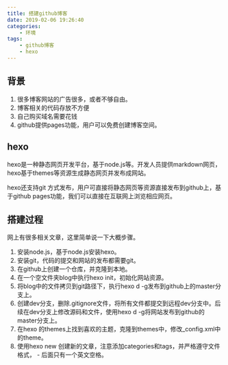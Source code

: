 ```yaml
---
title: 搭建github博客
date: 2019-02-06 19:26:40
categories:
    - 环境
tags: 
    - github博客
    - hexo
---
```


## 背景

1. 很多博客网站的广告很多，或者不够自由。
2. 博客相关的代码存放不方便
3. 自己购买域名需要花钱
4. github提供pages功能，用户可以免费创建博客空间。



## hexo

hexo是一种静态网页开发平台，基于node.js等。开发人员提供markdown网页，hexo基于themes等资源生成静态网页并发布成网站。

hexo还支持git 方式发布，用户可直接将静态网页等资源直接发布到github上，基于github pages功能，我们可以直接在互联网上浏览相应网页。



## 搭建过程

网上有很多相关文章，这里简单说一下大概步骤。

1. 安装node.js，基于node.js安装hexo。
2. 安装git，代码的提交和网站的发布都需要git。
3. 在github上创建一个仓库，并克隆到本地。
4. 在一个空文件夹blog中执行hexo init，初始化网站资源。
5. 将blog中的文件拷贝到git路径下，执行hexo d -g发布到github上的master分支上。
6. 创建dev分支，删除.gitignore文件，将所有文件都提交到远程dev分支中。后续在dev分支上修改源码和文件，使用hexo d -g将网站发布到github的master分支上。
7. 在hexo 的themes上找到喜欢的主题，克隆到themes中，修改_config.xml中的theme。
8. 使用hexo new 创建新的文章，注意添加categories和tags，并严格遵守文件格式， - 后面只有一个英文空格。